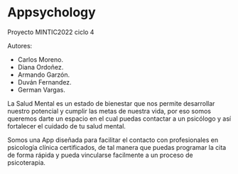 # Appsychology
Proyecto MINTIC2022 ciclo 4

Autores: 
- Carlos Moreno.
- Diana Ordoñez.
- Armando Garzón.
- Duván Fernandez.
- German Vargas.

La Salud Mental es un estado de bienestar que nos permite desarrollar nuestro potencial y
cumplir las metas de nuestra vida, por eso somos queremos darte un espacio en el cual puedas contactar
a un psicólogo y así fortalecer el cuidado de tu salud mental.

Somos una App diseñada para facilitar el contacto con profesionales en psicología clínica
certificados, de tal manera que puedas programar la cita de forma rápida y pueda vincularse facilmente
a un proceso de psicoterapia.


